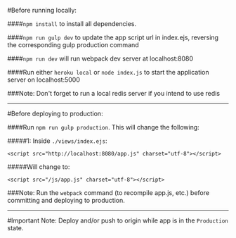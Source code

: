 #Before running locally:

####`npm install` to install all dependencies.

####`npm run gulp dev` to update the app script url in index.ejs, reversing the corresponding gulp production command

####`npm run dev` will run webpack dev server at localhost:8080

####Run either `heroku local` or `node index.js` to start the application server on localhost:5000

###Note: Don't forget to run a local redis server if you intend to use redis

----------------------------------------------

#Before deploying to production:

####Run `npm run gulp production`. This will change the following:

#####1: Inside `./views/index.ejs`:
```
<script src="http://localhost:8080/app.js" charset="utf-8"></script>
```
#####Will change to:
```
<script src="/js/app.js" charset="utf-8"></script>
```

###Note: Run the `webpack` command (to recompile app.js, etc.) before committing and deploying to production.

----------------------------------------------

#Important Note: Deploy and/or push to origin while app is in the `Production` state.
